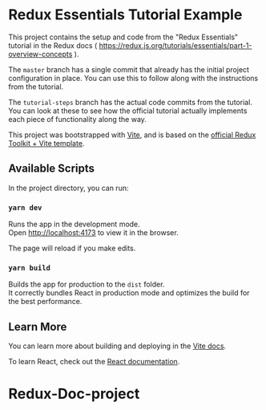 # Redux Essentials Tutorial Example

This project contains the setup and code from the "Redux Essentials" tutorial in the Redux docs ( https://redux.js.org/tutorials/essentials/part-1-overview-concepts ).

The `master` branch has a single commit that already has the initial project configuration in place. You can use this to follow along with the instructions from the tutorial.

The `tutorial-steps` branch has the actual code commits from the tutorial. You can look at these to see how the official tutorial actually implements each piece of functionality along the way.

This project was bootstrapped with [Vite](https://vitejs.dev/), and is based on the [official Redux Toolkit + Vite template](https://github.com/reduxjs/redux-templates/tree/master/packages/vite-template-redux).

## Available Scripts

In the project directory, you can run:

### `yarn dev`

Runs the app in the development mode.<br />
Open [http://localhost:4173](http://localhost:4173) to view it in the browser.

The page will reload if you make edits.<br />

### `yarn build`

Builds the app for production to the `dist` folder.<br />
It correctly bundles React in production mode and optimizes the build for the best performance.

## Learn More

You can learn more about building and deploying in the [Vite docs](https://vitejs.dev/).

To learn React, check out the [React documentation](https://react.dev).
# Redux-Doc-project
